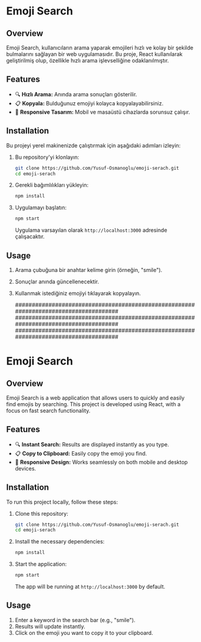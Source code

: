 # Emoji Search

## Overview

Emoji Search, kullanıcıların arama yaparak emojileri hızlı ve kolay bir şekilde bulmalarını sağlayan bir web uygulamasıdır. Bu proje, React kullanılarak geliştirilmiş olup, özellikle hızlı arama işlevselliğine odaklanılmıştır.

## Features

- 🔍 **Hızlı Arama:** Anında arama sonuçları gösterilir.
- 📋 **Kopyala:** Bulduğunuz emojiyi kolayca kopyalayabilirsiniz.
- 📱 **Responsive Tasarım:** Mobil ve masaüstü cihazlarda sorunsuz çalışır.

## Installation

Bu projeyi yerel makinenizde çalıştırmak için aşağıdaki adımları izleyin:

1. Bu repository'yi klonlayın:

    ```bash
    git clone https://github.com/Yusuf-Osmanoglu/emoji-serach.git
    cd emoji-serach
    ```

2. Gerekli bağımlılıkları yükleyin:

    ```bash
    npm install
    ```

3. Uygulamayı başlatın:

    ```bash
    npm start
    ```

    Uygulama varsayılan olarak `http://localhost:3000` adresinde çalışacaktır.

## Usage

1. Arama çubuğuna bir anahtar kelime girin (örneğin, "smile").
2. Sonuçlar anında güncellenecektir.
3. Kullanmak istediğiniz emojiyi tıklayarak kopyalayın.

   #####################################################################################
   #####################################################################################
   #####################################################################################

# Emoji Search

## Overview

Emoji Search is a web application that allows users to quickly and easily find emojis by searching. This project is developed using React, with a focus on fast search functionality.

## Features

- 🔍 **Instant Search:** Results are displayed instantly as you type.
- 📋 **Copy to Clipboard:** Easily copy the emoji you find.
- 📱 **Responsive Design:** Works seamlessly on both mobile and desktop devices.

## Installation

To run this project locally, follow these steps:

1. Clone this repository:

    ```bash
    git clone https://github.com/Yusuf-Osmanoglu/emoji-serach.git
    cd emoji-serach
    ```

2. Install the necessary dependencies:

    ```bash
    npm install
    ```

3. Start the application:

    ```bash
    npm start
    ```

    The app will be running at `http://localhost:3000` by default.

## Usage

1. Enter a keyword in the search bar (e.g., "smile").
2. Results will update instantly.
3. Click on the emoji you want to copy it to your clipboard.
